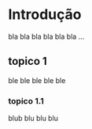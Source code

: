 # Introdução
bla bla bla bla bla bla ...

## topico 1 
ble ble ble ble ble 

### topico 1.1

blub blu blu blu 

